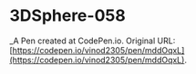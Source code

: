 # 3DSphere-058
 _A Pen created at CodePen.io. Original URL: [https://codepen.io/vinod2305/pen/mddOqxL](https://codepen.io/vinod2305/pen/mddOqxL).

 